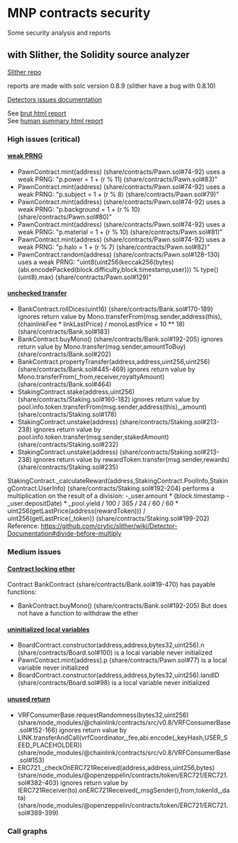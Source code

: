 # MNP contracts security
Some security analysis and reports

## with Slither, the Solidity source analyzer
[Slither repo](https://github.com/crytic/slither)

reports are made with solc version 0.8.9 (slither have a bug with 0.8.10)

[Detectors issues documentation](https://github.com/crytic/slither/wiki/Detector-Documentation)

See [brut html report](https://github.com/jcaporossi/mnp-trufflebox/blob/feature/security/Security/slither/slither.html)  
See [human summary html report](https://github.com/jcaporossi/mnp-trufflebox/blob/feature/security/Security/slither/human-summary.html)

### High issues (critical)
#### [weak PRNG](https://github.com/crytic/slither/wiki/Detector-Documentation#weak-prng)
- PawnContract.mint(address) (share/contracts/Pawn.sol#74-92) uses a weak PRNG: "p.power = 1 + (r % 11) (share/contracts/Pawn.sol#83)"
- PawnContract.mint(address) (share/contracts/Pawn.sol#74-92) uses a weak PRNG: "p.subject = 1 + (r % 8) (share/contracts/Pawn.sol#79)"
- PawnContract.mint(address) (share/contracts/Pawn.sol#74-92) uses a weak PRNG: "p.background = 1 + (r % 10) (share/contracts/Pawn.sol#80)"
- PawnContract.mint(address) (share/contracts/Pawn.sol#74-92) uses a weak PRNG: "p.material = 1 + (r % 10) (share/contracts/Pawn.sol#81)"
- PawnContract.mint(address) (share/contracts/Pawn.sol#74-92) uses a weak PRNG: "p.halo = 1 + (r % 7) (share/contracts/Pawn.sol#82)"
- PawnContract.random(address) (share/contracts/Pawn.sol#128-130) uses a weak PRNG: "uint8(uint256(keccak256(bytes)(abi.encodePacked(block.difficulty,block.timestamp,user))) % type()(uint8).max) (share/contracts/Pawn.sol#129)"

#### [unchecked transfer](https://github.com/crytic/slither/wiki/Detector-Documentation#unchecked-transfer)
- BankContract.rollDices(uint16) (share/contracts/Bank.sol#170-189) ignores return value by Mono.transferFrom(msg.sender,address(this),(chainlinkFee * linkLastPrice) / monoLastPrice + 10 ** 18) (share/contracts/Bank.sol#183)
- BankContract.buyMono() (share/contracts/Bank.sol#192-205) ignores return value by Mono.transfer(msg.sender,amountToBuy) (share/contracts/Bank.sol#202)
- BankContract.propertyTransfer(address,address,uint256,uint256) (share/contracts/Bank.sol#445-469) ignores return value by Mono.transferFrom(_from,receiver,royaltyAmount) (share/contracts/Bank.sol#464)
- StakingContract.stake(address,uint256) (share/contracts/Staking.sol#160-182) ignores return value by pool.info.token.transferFrom(msg.sender,address(this),_amount) (share/contracts/Staking.sol#178)
- StakingContract.unstake(address) (share/contracts/Staking.sol#213-238) ignores return value by pool.info.token.transfer(msg.sender,stakedAmount) (share/contracts/Staking.sol#232)
- StakingContract.unstake(address) (share/contracts/Staking.sol#213-238) ignores return value by rewardToken.transfer(msg.sender,rewards) (share/contracts/Staking.sol#235)

StakingContract._calculateReward(address,StakingContract.PoolInfo,StakingContract.UserInfo) (share/contracts/Staking.sol#192-204) performs a multiplication on the result of a division:
-_user.amount * (block.timestamp - _user.depositDate) * _pool.yield / 100 / 365 / 24 / 60 / 60 * uint256(getLastPrice(address(rewardToken))) / uint256(getLastPrice(_token)) (share/contracts/Staking.sol#199-202)
Reference: https://github.com/crytic/slither/wiki/Detector-Documentation#divide-before-multiply

### Medium issues
#### [Contract locking ether](https://github.com/crytic/slither/wiki/Detector-Documentation#contracts-that-lock-ether)
Contract BankContract (share/contracts/Bank.sol#19-470) has payable functions:
- BankContract.buyMono() (share/contracts/Bank.sol#192-205)
But does not have a function to withdraw the ether

#### [uninitialized local variables](https://github.com/crytic/slither/wiki/Detector-Documentation#uninitialized-local-variables)
- BoardContract.constructor(address,address,bytes32,uint256).n (share/contracts/Board.sol#100) is a local variable never initialized
- PawnContract.mint(address).p (share/contracts/Pawn.sol#77) is a local variable never initialized
- BoardContract.constructor(address,address,bytes32,uint256).landID (share/contracts/Board.sol#98) is a local variable never initialized

#### [unused return](https://github.com/crytic/slither/wiki/Detector-Documentation#unused-return)
- VRFConsumerBase.requestRandomness(bytes32,uint256) (share/node_modules/@chainlink/contracts/src/v0.8/VRFConsumerBase.sol#152-166) ignores return value by LINK.transferAndCall(vrfCoordinator,_fee,abi.encode(_keyHash,USER_SEED_PLACEHOLDER)) (share/node_modules/@chainlink/contracts/src/v0.8/VRFConsumerBase.sol#153)
- ERC721._checkOnERC721Received(address,address,uint256,bytes) (share/node_modules/@openzeppelin/contracts/token/ERC721/ERC721.sol#382-403) ignores return value by IERC721Receiver(to).onERC721Received(_msgSender(),from,tokenId,_data) (share/node_modules/@openzeppelin/contracts/token/ERC721/ERC721.sol#389-399)


### Call graphs

